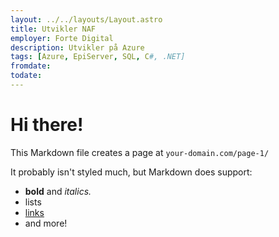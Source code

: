 ```yaml
---
layout: ../../layouts/Layout.astro
title: Utvikler NAF
employer: Forte Digital
description: Utvikler på Azure
tags: [Azure, EpiServer, SQL, C#, .NET]
fromdate:
todate:
---
```


# Hi there!

This Markdown file creates a page at `your-domain.com/page-1/`

It probably isn't styled much, but Markdown does support:
- **bold** and _italics._
- lists
- [links](https://astro.build)
- and more!